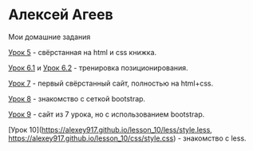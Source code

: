 
# Алексей Агеев
Мои домашние задания

[Урок 5](https://alexey917.github.io/lesson_5/) - cвёрстанная на html и css книжка.

[Урок 6.1](https://alexey917.github.io/lesson_6/) и [Урок 6.2](https://alexey917.github.io/lesson_6-1/) - тренировка позиционирования.

[Урок 7](https://alexey917.github.io/lesson_7/) - первый свёрстанный сайт, полностью на html+css.

[Урок 8](https://alexey917.github.io/lesson_8/) - знакомство с сеткой bootstrap.

[Урок 9](https://alexey917.github.io/lesson_9/) - сайт из 7 урока, но с использованием bootstrap.

[Урок 10](https://alexey917.github.io/lesson_10/less/style.less, https://alexey917.github.io/lesson_10/css/style.css) - знакомство с less.
